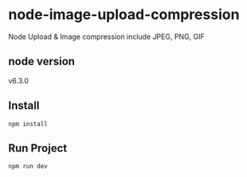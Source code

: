 # node-image-upload-compression
Node Upload & Image compression include JPEG, PNG, GIF

## node version
v6.3.0

## Install
```
npm install
```

## Run Project
```
npm run dev
```
